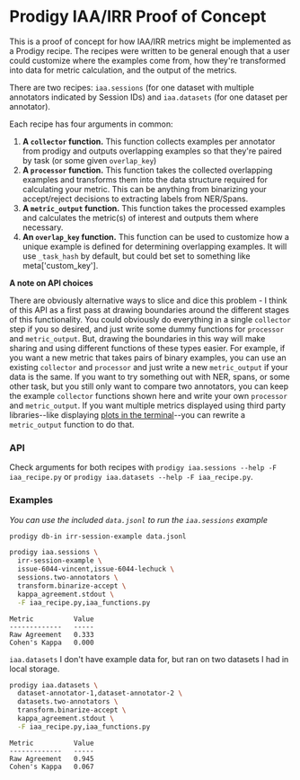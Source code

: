 # Prodigy IAA/IRR Proof of Concept

This is a proof of concept for how IAA/IRR metrics might be implemented as a Prodigy recipe. The recipes were written to be general enough that a user could customize where the examples come from, how they're transformed into data for metric calculation, and the output of the metrics.

There are two recipes: `iaa.sessions` (for one dataset with multiple annotators indicated by Session IDs) and `iaa.datasets` (for one dataset per annotator).

Each recipe has four arguments in common:
1. **A `collector` function.** This function collects examples per annotator from prodigy and outputs overlapping examples so that they're paired by task (or some given `overlap_key`)
2. **A `processor` function.** This function takes the collected overlapping examples and transforms them into the data structure required for calculating your metric.  This can be anything from binarizing your accept/reject decisions to extracting labels from NER/Spans.
3. **A `metric_output` function.** This function takes the processed examples and calculates the metric(s) of interest and outputs them where necessary.
4. **An `overlap_key` function.** This function can be used to customize how a unique example is defined for determining overlapping examples. It will use `_task_hash` by default, but could bet set to something like meta['custom_key'].

**A note on API choices**

There are obviously alternative ways to slice and dice this problem - I think of this API as a first pass at drawing boundaries around the different stages of this functionality. You could obviously do everything in a single `collector` step if you so desired, and just write some dummy functions for `processor` and `metric_output`. But, drawing the boundaries in this way will make sharing and using different functions of these types easier. For example, if you want a new metric that takes pairs of binary examples, you can use an existing `collector` and `processor` and just write a new `metric_output` if your data is the same. If you want to try something out with NER, spans, or some other task, but you still only want to compare two annotators, you can keep the example `collector` functions shown here and write your own `processor` and `metric_output`. If you want multiple metrics displayed using third party libraries--like displaying [plots in the terminal](https://github.com/piccolomo/plotext)--you can rewrite a `metric_output` function to do that.

### API

Check arguments for both recipes with `prodigy iaa.sessions --help -F iaa_recipe.py` or `prodigy iaa.datasets --help -F iaa_recipe.py`.

### Examples

_You can use the included `data.jsonl` to run the `iaa.sessions` example_

```bash
prodigy db-in irr-session-example data.jsonl
```

```bash
prodigy iaa.sessions \
  irr-session-example \
  issue-6044-vincent,issue-6044-lechuck \
  sessions.two-annotators \
  transform.binarize-accept \
  kappa_agreement.stdout \
  -F iaa_recipe.py,iaa_functions.py
```

```
Metric          Value
-------------   -----
Raw Agreement   0.333
Cohen's Kappa   0.000
```

`iaa.datasets` I don't have example data for, but ran on two datasets I had in local storage.

```bash
prodigy iaa.datasets \
  dataset-annotator-1,dataset-annotator-2 \
  datasets.two-annotators \
  transform.binarize-accept \
  kappa_agreement.stdout \
  -F iaa_recipe.py,iaa_functions.py
```

```
Metric          Value
-------------   -----
Raw Agreement   0.945
Cohen's Kappa   0.067
```


